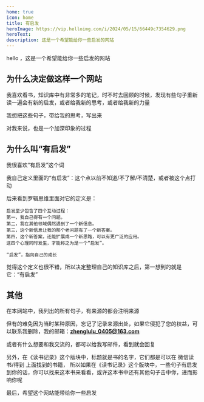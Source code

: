 ```yaml
---
home: true
icon: home
title: 有启发
heroImage: https://vip.helloimg.com/i/2024/05/15/66449c7354629.png
heroText: 
description: 这是一个希望能给你一些启发的网站
---
```


hello ，这是一个希望能给你一些启发的网站

## 为什么决定做这样一个网站

我喜欢看书，知识库中有非常多的笔记，时不时去回顾的时候，发现有些句子重新读一遍会有新的启发，或者给我新的思考，或者给我新的力量

我想把这些句子，带给我的思考，写出来

对我来说，也是一个加深印象的过程

## 为什么叫“有启发”

我很喜欢“有启发”这个词

我自己定义里面的“有启发”：这个点以前不知道/不了解/不清楚，或者被这个点打动

后来看到罗辑思维里面对它的定义是：

```
启发至少包含了四个互动过程：
第一，我自己得有一个问题。
第二，我在其他领域偶然遇到了一个新信息。
第三，这个新信息让我的那个老问题有了一个新答案。
第四，这个新答案，还能扩展成一个新思路，可以有更广泛的应用。
这四个心理同时发生，才能称之为是一个“启发”。

“启发”，指向自己的成长
```

觉得这个定义也很不错，所以决定整理自己的知识库之后，第一想到的就是它：“有启发”

## 其他

在本网站中，我列出的所有句子，有来源的都会注明来源

但有的难免因为当时某种原因，忘记了记录来源出处，如果它侵犯了您的权益，可以联系我删除，我的邮箱：<strong>zhenglulu_0405@163.com</strong>

或者有什么想要和我交流的，都可以给我写邮件，看到就会回复

另外，在《读书记录》这个版块中，标题就是书的名字，它们都是可以在 微信读书/得到 上面找到的书籍，
所以如果在《读书记录》这个版块中，一些句子有启发到你的话，你可以找来这本书来看看，或许这本书中还有其他句子击中你，进而影响你呢

最后，希望这个网站能带给你一些启发